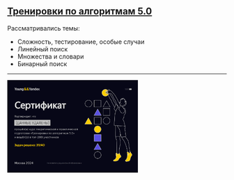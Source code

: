 ## [Тренировки по алгоритмам 5.0](https://yandex.ru/yaintern/algorithm-training)

Рассматривались темы:
  - Сложность, тестирование, особые случаи
  - Линейный поиск
  - Множества и словари
  - Бинарный поиск

---

<img src="certificat.png" alt="certificat.png" style="width:300px;"/>
